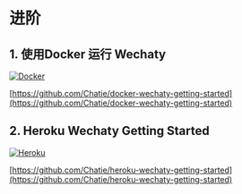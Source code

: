 # 进阶

## 1. 使用Docker 运行 Wechaty   <a id="docker"></a>

[![Docker](https://avatars0.githubusercontent.com/u/5429470?s=200)](https://github.com/Chatie/docker-wechaty-getting-started)

[https://github.com/Chatie/docker-wechaty-getting-started](https://github.com/Chatie/docker-wechaty-getting-started)

## 2. Heroku Wechaty Getting Started   <a id="heroku"></a>

[![Heroku](https://avatars3.githubusercontent.com/u/23211?s=200)](https://github.com/Chatie/heroku-wechaty-getting-started)

[https://github.com/Chatie/heroku-wechaty-getting-started](https://github.com/Chatie/heroku-wechaty-getting-started)

